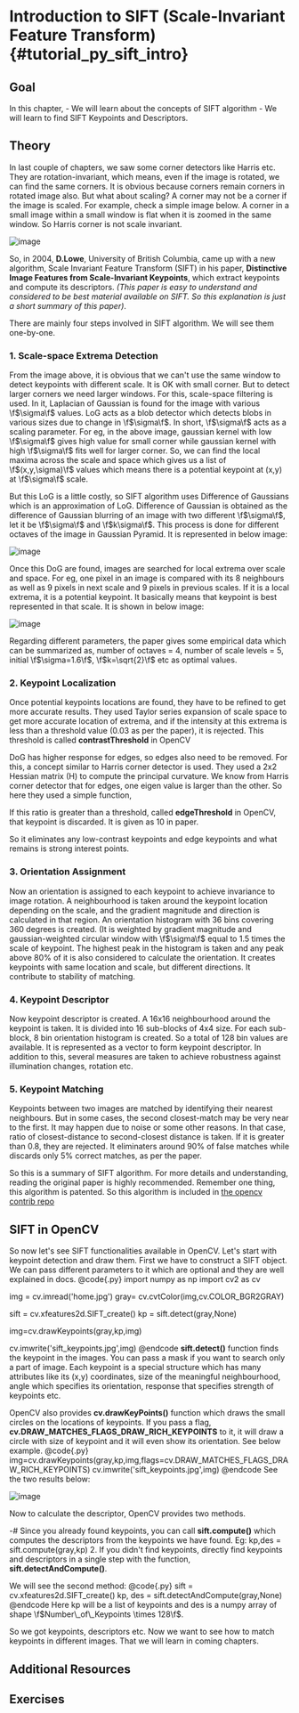 Introduction to SIFT (Scale-Invariant Feature Transform) {#tutorial_py_sift_intro}
========================================================

Goal
----

In this chapter,
    -   We will learn about the concepts of SIFT algorithm
    -   We will learn to find SIFT Keypoints and Descriptors.

Theory
------

In last couple of chapters, we saw some corner detectors like Harris etc. They are
rotation-invariant, which means, even if the image is rotated, we can find the same corners. It is
obvious because corners remain corners in rotated image also. But what about scaling? A corner may
not be a corner if the image is scaled. For example, check a simple image below. A corner in a small
image within a small window is flat when it is zoomed in the same window. So Harris corner is not
scale invariant.

![image](images/sift_scale_invariant.jpg)

So, in 2004, **D.Lowe**, University of British Columbia, came up with a new algorithm, Scale
Invariant Feature Transform (SIFT) in his paper, **Distinctive Image Features from Scale-Invariant
Keypoints**, which extract keypoints and compute its descriptors. *(This paper is easy to understand
and considered to be best material available on SIFT. So this explanation is just a short summary of
this paper)*.

There are mainly four steps involved in SIFT algorithm. We will see them one-by-one.

### 1. Scale-space Extrema Detection

From the image above, it is obvious that we can't use the same window to detect keypoints with
different scale. It is OK with small corner. But to detect larger corners we need larger windows.
For this, scale-space filtering is used. In it, Laplacian of Gaussian is found for the image with
various \f$\sigma\f$ values. LoG acts as a blob detector which detects blobs in various sizes due to
change in \f$\sigma\f$. In short, \f$\sigma\f$ acts as a scaling parameter. For eg, in the above image,
gaussian kernel with low \f$\sigma\f$ gives high value for small corner while gaussian kernel with high
\f$\sigma\f$ fits well for larger corner. So, we can find the local maxima across the scale and space
which gives us a list of \f$(x,y,\sigma)\f$ values which means there is a potential keypoint at (x,y) at
\f$\sigma\f$ scale.

But this LoG is a little costly, so SIFT algorithm uses Difference of Gaussians which is an
approximation of LoG. Difference of Gaussian is obtained as the difference of Gaussian blurring of
an image with two different \f$\sigma\f$, let it be \f$\sigma\f$ and \f$k\sigma\f$. This process is done for
different octaves of the image in Gaussian Pyramid. It is represented in below image:

![image](images/sift_dog.jpg)

Once this DoG are found, images are searched for local extrema over scale and space. For eg, one
pixel in an image is compared with its 8 neighbours as well as 9 pixels in next scale and 9 pixels
in previous scales. If it is a local extrema, it is a potential keypoint. It basically means that
keypoint is best represented in that scale. It is shown in below image:

![image](images/sift_local_extrema.jpg)

Regarding different parameters, the paper gives some empirical data which can be summarized as,
number of octaves = 4, number of scale levels = 5, initial \f$\sigma=1.6\f$, \f$k=\sqrt{2}\f$ etc as optimal
values.

### 2. Keypoint Localization

Once potential keypoints locations are found, they have to be refined to get more accurate results.
They used Taylor series expansion of scale space to get more accurate location of extrema, and if
the intensity at this extrema is less than a threshold value (0.03 as per the paper), it is
rejected. This threshold is called **contrastThreshold** in OpenCV

DoG has higher response for edges, so edges also need to be removed. For this, a concept similar to
Harris corner detector is used. They used a 2x2 Hessian matrix (H) to compute the principal
curvature. We know from Harris corner detector that for edges, one eigen value is larger than the
other. So here they used a simple function,

If this ratio is greater than a threshold, called **edgeThreshold** in OpenCV, that keypoint is
discarded. It is given as 10 in paper.

So it eliminates any low-contrast keypoints and edge keypoints and what remains is strong interest
points.

### 3. Orientation Assignment

Now an orientation is assigned to each keypoint to achieve invariance to image rotation. A
neighbourhood is taken around the keypoint location depending on the scale, and the gradient
magnitude and direction is calculated in that region. An orientation histogram with 36 bins covering
360 degrees is created. (It is weighted by gradient magnitude and gaussian-weighted circular window
with \f$\sigma\f$ equal to 1.5 times the scale of keypoint. The highest peak in the histogram is taken
and any peak above 80% of it is also considered to calculate the orientation. It creates keypoints
with same location and scale, but different directions. It contribute to stability of matching.

### 4. Keypoint Descriptor

Now keypoint descriptor is created. A 16x16 neighbourhood around the keypoint is taken. It is
divided into 16 sub-blocks of 4x4 size. For each sub-block, 8 bin orientation histogram is created.
So a total of 128 bin values are available. It is represented as a vector to form keypoint
descriptor. In addition to this, several measures are taken to achieve robustness against
illumination changes, rotation etc.

### 5. Keypoint Matching

Keypoints between two images are matched by identifying their nearest neighbours. But in some cases,
the second closest-match may be very near to the first. It may happen due to noise or some other
reasons. In that case, ratio of closest-distance to second-closest distance is taken. If it is
greater than 0.8, they are rejected. It eliminaters around 90% of false matches while discards only
5% correct matches, as per the paper.

So this is a summary of SIFT algorithm. For more details and understanding, reading the original
paper is highly recommended. Remember one thing, this algorithm is patented. So this algorithm is
included in [the opencv contrib repo](https://github.com/opencv/opencv_contrib)

SIFT in OpenCV
--------------

So now let's see SIFT functionalities available in OpenCV. Let's start with keypoint detection and
draw them. First we have to construct a SIFT object. We can pass different parameters to it which
are optional and they are well explained in docs.
@code{.py}
import numpy as np
import cv2 as cv

img = cv.imread('home.jpg')
gray= cv.cvtColor(img,cv.COLOR_BGR2GRAY)

sift = cv.xfeatures2d.SIFT_create()
kp = sift.detect(gray,None)

img=cv.drawKeypoints(gray,kp,img)

cv.imwrite('sift_keypoints.jpg',img)
@endcode
**sift.detect()** function finds the keypoint in the images. You can pass a mask if you want to
search only a part of image. Each keypoint is a special structure which has many attributes like its
(x,y) coordinates, size of the meaningful neighbourhood, angle which specifies its orientation,
response that specifies strength of keypoints etc.

OpenCV also provides **cv.drawKeyPoints()** function which draws the small circles on the locations
of keypoints. If you pass a flag, **cv.DRAW_MATCHES_FLAGS_DRAW_RICH_KEYPOINTS** to it, it will
draw a circle with size of keypoint and it will even show its orientation. See below example.
@code{.py}
img=cv.drawKeypoints(gray,kp,img,flags=cv.DRAW_MATCHES_FLAGS_DRAW_RICH_KEYPOINTS)
cv.imwrite('sift_keypoints.jpg',img)
@endcode
See the two results below:

![image](images/sift_keypoints.jpg)

Now to calculate the descriptor, OpenCV provides two methods.

-#  Since you already found keypoints, you can call **sift.compute()** which computes the
    descriptors from the keypoints we have found. Eg: kp,des = sift.compute(gray,kp)
2.  If you didn't find keypoints, directly find keypoints and descriptors in a single step with the
    function, **sift.detectAndCompute()**.

We will see the second method:
@code{.py}
sift = cv.xfeatures2d.SIFT_create()
kp, des = sift.detectAndCompute(gray,None)
@endcode
Here kp will be a list of keypoints and des is a numpy array of shape
\f$Number\_of\_Keypoints \times 128\f$.

So we got keypoints, descriptors etc. Now we want to see how to match keypoints in different images.
That we will learn in coming chapters.

Additional Resources
--------------------

Exercises
---------
